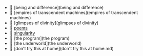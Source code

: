 * 📂 [being and difference](being and difference)
* 📂 [empires of transcendent machines](empires of transcendent machines)
* 📂 [glimpses of divinity](glimpses of divinity)
* 📂 [poems](poems)
* 📂 [singularity](singularity)
* 📂 [the program](the program)
* 📂 [the underworld](the underworld)
* 📄 [don't try this at home](don't try this at home.md)
